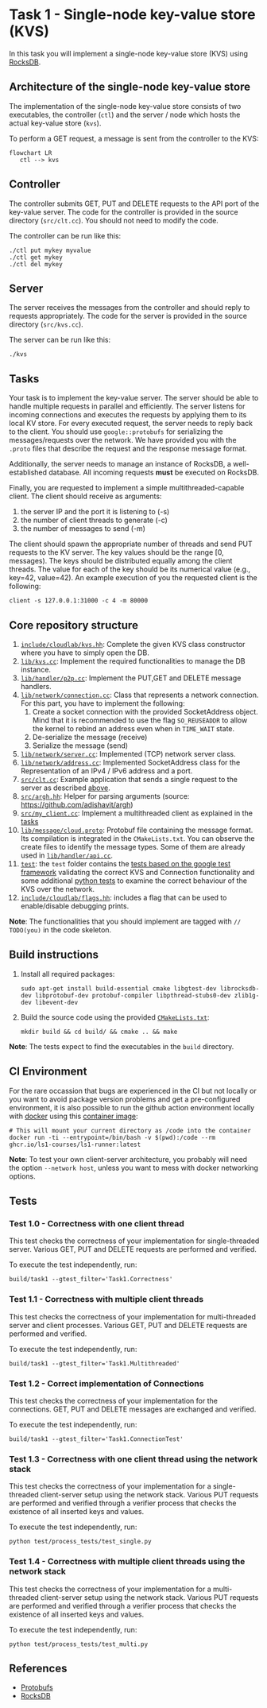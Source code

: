 # Task 1 - Single-node key-value store (KVS)

In this task you will implement a single-node key-value store (KVS) 
using [RocksDB](http://rocksdb.org/docs/getting-started.html).

## Architecture of the single-node key-value store

The implementation of the single-node key-value store consists of two
executables, the controller (`ctl`) and the server / node which hosts the
actual key-value store (`kvs`).

To perform a GET request, a message is sent from the controller to the KVS:

```mermaid
flowchart LR
   ctl --> kvs
```

## Controller

The controller submits GET, PUT and DELETE requests to the API port of the
key-value server. The code for the controller is provided in the source
directory (`src/clt.cc`). You should not need to modify the code.

The controller can be run like this:

```
./ctl put mykey myvalue
./ctl get mykey
./ctl del mykey
```

## Server

The server receives the messages from the controller and should reply to
requests appropriately. The code for the server is provided in the source 
directory (`src/kvs.cc`).

The server can be run like this:

```
./kvs
```

## Tasks

Your task is to implement the key-value server. The server should be able to
handle multiple requests in parallel and efficiently. The server listens for
incoming connections and executes the requests by applying them to its local KV
store. For every executed request, the server needs to reply back to the
client. You should use `google::protobufs` for serializing the
messages/requests over the network. We have provided you with the `.proto`
files that describe the request and the response message format.

Additionally, the server needs to manage an instance of RocksDB, a
well-established database. All incoming requests **must** be executed on
RocksDB.

Finally, you are requested to implement a simple multithreaded-capable client.
The client should receive as arguments:
1. the server IP and the port it is listening to (-s)
2. the number of client threads to generate (-c)
3. the number of messages to send (-m)

The client should spawn the appropriate number of threads and send PUT requests
to the KV server. The key values should be the range [0, messages). 
The keys should be distributed equally among the client threads.
The value for each of the key should be its numerical value (e.g., key=42, value=42).
An example execution of you the requested client is the following:
```
client -s 127.0.0.1:31000 -c 4 -m 80000
```

## Core repository structure
1. [`include/cloudlab/kvs.hh`](include/cloudlab/kvs.hh): Complete the given KVS class constructor where you have to simply open the DB.
2. [`lib/kvs.cc`](lib/kvs.cc): Implement the required functionalities to manage the DB instance.
3. [`lib/handler/p2p.cc`](lib/handler/p2p.cc): Implement the PUT,GET and DELETE message handlers.
4. [`lib/network/connection.cc`](lib/network/connection.cc): Class that represents a network connection.	
   For this part, you have to implement the following:
   1. Create a socket connection with the provided SocketAddress object.
   Mind that it is recommended to use the flag `SO_REUSEADDR` to allow the kernel to rebind an address even when in `TIME_WAIT` state.
   2. De-serialize the message (receive)
   3. Serialize the message (send)
5. [`lib/network/server.cc`](lib/network/server.cc): Implemented (TCP) network server class.
6. [`lib/network/address.cc`](lib/network/address.cc): Implemented SocketAddress class for the Representation of an IPv4 / IPv6 address and a port.
7. [`src/clt.cc`](src/clt.cc): Example application that sends a single request to the server as described [above](##Controller).
8. [`src/argh.hh`](src/argh.hh): Helper for parsing arguments (source: https://github.com/adishavit/argh)
9. [`src/my_client.cc`](src/my_client.cc): Implement a multithreaded client as explained in the [tasks](##Tasks)
10. [`lib/message/cloud.proto`](lib/message/cloud.proto): Protobuf file containing the message format. Its compilation is integrated in the `CMakeLists.txt`.
    You can observe the create files to identify the message types. Some of them are already used in [`lib/handler/api.cc`](lib/handler/api.cc). 
11. [`test`](test/): the `test` folder contains the [tests based on the google test framework](test/unit_tests/) validating the correct KVS and Connection functionality and some additional [python tests](test/process_tests/) to examine the correct behaviour of the KVS over the network.
12. [`include/cloudlab/flags.hh`](include/cloudlab/flags.hh): includes a flag that can be used to enable/disable debugging prints.

**Note**: The functionalities that you should implement are tagged with `// TODO(you)` in the code skeleton.

## Build instructions

1. Install all required packages:

   ```
   sudo apt-get install build-essential cmake libgtest-dev librocksdb-dev libprotobuf-dev protobuf-compiler libpthread-stubs0-dev zlib1g-dev libevent-dev
   ```

2. Build the source code using the provided [`CMakeLists.txt`](CMakeLists.txt):

   ```
   mkdir build && cd build/ && cmake .. && make
   ```

**Note**: The tests expect to find the executables in the `build` directory.

## CI Environment

For the rare occassion that bugs are experienced in the CI but not
locally or you want to avoid package version problems and get a pre-configured 
environment, it is also possible to run the github action environment locally
with [docker](https://www.docker.com/) using this [container
image](https://github.com/orgs/ls1-courses/packages/container/package/ls1-runner):

``` console
# This will mount your current directory as /code into the container
docker run -ti --entrypoint=/bin/bash -v $(pwd):/code --rm ghcr.io/ls1-courses/ls1-runner:latest
```

**Note**: To test your own client-server architecture, you probably will need the option `--network host`, unless you want to mess with docker networking options.

## Tests

### Test 1.0 - Correctness with one client thread

This test checks the correctness of your implementation for single-threaded
server. Various GET, PUT and DELETE requests are performed and verified.

To execute the test independently, run:
```
build/task1 --gtest_filter='Task1.Correctness'
```

### Test 1.1 - Correctness with multiple client threads

This test checks the correctness of your implementation for multi-threaded
server and client processes. Various GET, PUT and DELETE requests are performed and verified.

To execute the test independently, run:
```
build/task1 --gtest_filter='Task1.Multithreaded'
```

### Test 1.2 - Correct implementation of Connections

This test checks the correctness of your implementation for the connections. 
GET, PUT and DELETE messages are exchanged and verified.

To execute the test independently, run:
```
build/task1 --gtest_filter='Task1.ConnectionTest'
```

### Test 1.3 - Correctness with one client thread using the network stack

This test checks the correctness of your implementation for a single-threaded
client-server setup using the network stack. 
Various PUT requests are performed and verified through a verifier process
that checks the existence of all inserted keys and values.

To execute the test independently, run:
```
python test/process_tests/test_single.py
```

### Test 1.4 - Correctness with multiple client threads using the network stack

This test checks the correctness of your implementation for a multi-threaded
client-server setup using the network stack. 
Various PUT requests are performed and verified through a verifier process
that checks the existence of all inserted keys and values.

To execute the test independently, run:
```
python test/process_tests/test_multi.py
```

## References

* [Protobufs](https://developers.google.com/protocol-buffers/docs/cpptutorial)
* [RocksDB](http://rocksdb.org/docs/getting-started.html)

